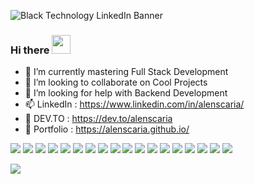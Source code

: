 ![Black Technology LinkedIn Banner](https://user-images.githubusercontent.com/63664995/224469636-3a41907a-b07f-488a-9d42-b773f79f71fe.png)


### Hi there <img src="https://raw.githubusercontent.com/MartinHeinz/MartinHeinz/master/wave.gif" width="30px">

<!-- - 🔭 I’m currently working on ... -->
- 🌱 I’m currently mastering Full Stack Development
- 👯 I’m looking to collaborate on Cool Projects
- 🤔 I’m looking for help with Backend Development
- 📫 LinkedIn  : https://www.linkedin.com/in/alenscaria/
- 📝 DEV.TO    : https://dev.to/alenscaria
- 💼 Portfolio : https://alenscaria.github.io/
<!-- - 💬 Ask me about anything -->



<img src="https://img.shields.io/badge/dialogflow-FF9800?style=for-the-badge&logo=dialogflow&logoColor=white" /> <img src="https://img.shields.io/badge/dev.to-0A0A0A?style=for-the-badge&logo=devdotto&logoColor=white" /> <img src="https://img.shields.io/badge/Canva-%2300C4CC.svg?&style=for-the-badge&logo=Canva&logoColor=white" /> <img src="https://img.shields.io/badge/Figma-F24E1E?style=for-the-badge&logo=figma&logoColor=white" /> <img src="https://img.shields.io/badge/Bootstrap-563D7C?style=for-the-badge&logo=bootstrap&logoColor=white" /> <img src="https://img.shields.io/badge/firebase-ffca28?style=for-the-badge&logo=firebase&logoColor=black" /> <!-- <img src="https://img.shields.io/badge/Node.js-339933?style=for-the-badge&logo=nodedotjs&logoColor=white" /> --> <img src="https://img.shields.io/badge/React-20232A?style=for-the-badge&logo=react&logoColor=61DAFB" /> <img src="https://img.shields.io/badge/Visual_Studio_Code-0078D4?style=for-the-badge&logo=visual%20studio%20code&logoColor=white" /> <img src="https://img.shields.io/badge/C-00599C?style=for-the-badge&logo=c&logoColor=white" /> <img src="https://img.shields.io/badge/CSS3-1572B6?style=for-the-badge&logo=css3&logoColor=white" /> <img src="https://img.shields.io/badge/HTML5-E34F26?style=for-the-badge&logo=html5&logoColor=white" /> <img src="https://img.shields.io/badge/Java-ED8B00?style=for-the-badge&logo=java&logoColor=white" /> <img src="https://img.shields.io/badge/JavaScript-323330?style=for-the-badge&logo=javascript&logoColor=F7DF1E" /> 
<img src="https://img.shields.io/badge/LaTeX-47A141?style=for-the-badge&logo=LaTeX&logoColor=white" /> <img src="https://img.shields.io/badge/Linux-FCC624?style=for-the-badge&logo=linux&logoColor=black" /> <img src="https://img.shields.io/badge/GitHub-100000?style=for-the-badge&logo=github&logoColor=white" /> <img src="https://img.shields.io/badge/LinkedIn-0077B5?style=for-the-badge&logo=linkedin&logoColor=white" /> <img src="https://img.shields.io/badge/GIT-E44C30?style=for-the-badge&logo=git&logoColor=white" /> 

<!-- <img src="https://activity-graph.herokuapp.com/graph?username=alenscaria&theme=minimal" /> -->

<!-- <img src="https://github-profile-summary-cards.vercel.app/api/cards/profile-details?username=alenscaria&theme=vue" /> -->

<img src="https://github-readme-stats.vercel.app/api?username=alenscaria" /> 

<!-- <img src="https://github-readme-stats.vercel.app/api/top-langs/?username=alenscaria" /> -->

<!-- <img src="https://github-profile-trophy.vercel.app/?username=alenscaria" /> -->

<!-- <img src="https://github-readme-streak-stats.herokuapp.com/?user=alenscaria" /> -->

<!-- <img src="https://hits.seeyoufarm.com/api/count/incr/badge.svg?url=https%3A%2F%2Fgithub.com%2Falenscaria1212%2Fhit-counter" /> -->
